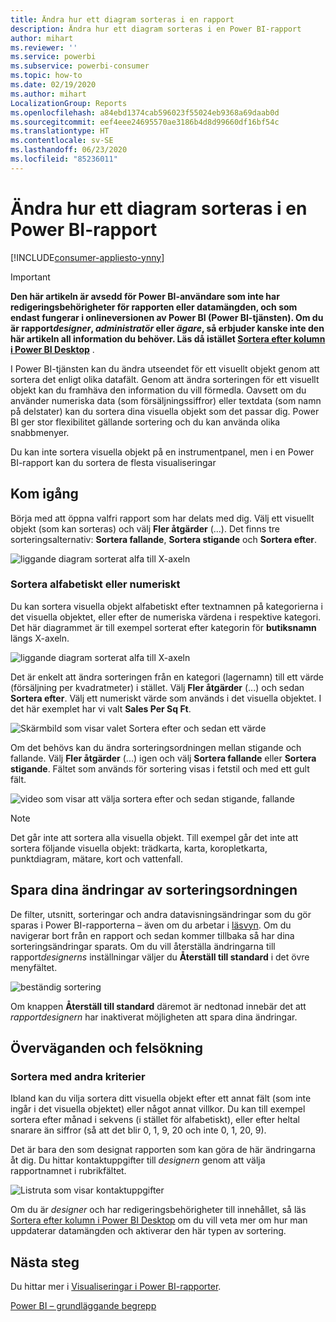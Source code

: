 ```yaml
---
title: Ändra hur ett diagram sorteras i en rapport
description: Ändra hur ett diagram sorteras i en Power BI-rapport
author: mihart
ms.reviewer: ''
ms.service: powerbi
ms.subservice: powerbi-consumer
ms.topic: how-to
ms.date: 02/19/2020
ms.author: mihart
LocalizationGroup: Reports
ms.openlocfilehash: a84ebd1374cab596023f55024eb9368a69daab0d
ms.sourcegitcommit: eef4eee24695570ae3186b4d8d99660df16bf54c
ms.translationtype: HT
ms.contentlocale: sv-SE
ms.lasthandoff: 06/23/2020
ms.locfileid: "85236011"
---
```

# <a name="change-how-a-chart-is-sorted-in-a-power-bi-report"></a>Ändra hur ett diagram sorteras i en Power BI-rapport

[!INCLUDE[consumer-appliesto-ynny](../includes/consumer-appliesto-ynny.md)]


> [!IMPORTANT]
> **Den här artikeln är avsedd för Power BI-användare som inte har redigeringsbehörigheter för rapporten eller datamängden, och som endast fungerar i onlineversionen av Power BI (Power BI-tjänsten). Om du är rapport*designer*, *administratör* eller *ägare*, så erbjuder kanske inte den här artikeln all information du behöver. Läs då istället [Sortera efter kolumn i Power BI Desktop](../create-reports/desktop-sort-by-column.md)** .

I Power BI-tjänsten kan du ändra utseendet för ett visuellt objekt genom att sortera det enligt olika datafält. Genom att ändra sorteringen för ett visuellt objekt kan du framhäva den information du vill förmedla. Oavsett om du använder numeriska data (som försäljningssiffror) eller textdata (som namn på delstater) kan du sortera dina visuella objekt som det passar dig. Power BI ger stor flexibilitet gällande sortering och du kan använda olika snabbmenyer. 

Du kan inte sortera visuella objekt på en instrumentpanel, men i en Power BI-rapport kan du sortera de flesta visualiseringar 

## <a name="get-started"></a>Kom igång

Börja med att öppna valfri rapport som har delats med dig. Välj ett visuellt objekt (som kan sorteras) och välj **Fler åtgärder** (...).  Det finns tre sorteringsalternativ: **Sortera fallande**, **Sortera stigande** och **Sortera efter**. 
    

![liggande diagram sorterat alfa till X-axeln](media/end-user-change-sort/power-bi-more-actions.png)

### <a name="sort-alphabetically-or-numerically"></a>Sortera alfabetiskt eller numeriskt

Du kan sortera visuella objekt alfabetiskt efter textnamnen på kategorierna i det visuella objektet, eller efter de numeriska värdena i respektive kategori. Det här diagrammet är till exempel sorterat efter kategorin för **butiksnamn** längs X-axeln.

![liggande diagram sorterat alfa till X-axeln](media/end-user-change-sort/powerbi-sort-category.png)

Det är enkelt att ändra sorteringen från en kategori (lagernamn) till ett värde (försäljning per kvadratmeter) i stället. Välj **Fler åtgärder** (...) och sedan **Sortera efter**. Välj ett numeriskt värde som används i det visuella objektet.  I det här exemplet har vi valt **Sales Per Sq Ft**.

![Skärmbild som visar valet Sortera efter och sedan ett värde](media/end-user-change-sort/power-bi-sort-value.png)

Om det behövs kan du ändra sorteringsordningen mellan stigande och fallande.  Välj **Fler åtgärder** (...) igen och välj **Sortera fallande** eller **Sortera stigande**. Fältet som används för sortering visas i fetstil och med ett gult fält.

   ![video som visar att välja sortera efter och sedan stigande, fallande](media/end-user-change-sort/sort.gif)

> [!NOTE]
> Det går inte att sortera alla visuella objekt. Till exempel går det inte att sortera följande visuella objekt: trädkarta, karta, koropletkarta, punktdiagram, mätare, kort och vattenfall.

## <a name="saving-changes-you-make-to-sort-order"></a>Spara dina ändringar av sorteringsordningen
De filter, utsnitt, sorteringar och andra datavisningsändringar som du gör sparas i Power BI-rapporterna – även om du arbetar i [läsvyn](end-user-reading-view.md). Om du navigerar bort från en rapport och sedan kommer tillbaka så har dina sorteringsändringar sparats.  Om du vill återställa ändringarna till rapport*designerns* inställningar väljer du **Återställ till standard** i det övre menyfältet. 

![beständig sortering](media/end-user-change-sort/power-bi-reset.png)

Om knappen **Återställ till standard** däremot är nedtonad innebär det att *rapportdesignern* har inaktiverat möjligheten att spara dina ändringar.

<a name="other"></a>
## <a name="considerations-and-troubleshooting"></a>Överväganden och felsökning

### <a name="sorting-using-other-criteria"></a>Sortera med andra kriterier
Ibland kan du vilja sortera ditt visuella objekt efter ett annat fält (som inte ingår i det visuella objektet) eller något annat villkor.  Du kan till exempel sortera efter månad i sekvens (i stället för alfabetiskt), eller efter heltal snarare än siffror (så att det blir 0, 1, 9, 20 och inte 0, 1, 20, 9).  

Det är bara den som designat rapporten som kan göra de här ändringarna åt dig. Du hittar kontaktuppgifter till *designern* genom att välja rapportnamnet i rubrikfältet.

![Listruta som visar kontaktuppgifter](media/end-user-change-sort/power-bi-contact.png)

Om du är *designer* och har redigeringsbehörigheter till innehållet, så läs [Sortera efter kolumn i Power BI Desktop](../create-reports/desktop-sort-by-column.md) om du vill veta mer om hur man uppdaterar datamängden och aktiverar den här typen av sortering.

## <a name="next-steps"></a>Nästa steg
Du hittar mer i [Visualiseringar i Power BI-rapporter](end-user-visualizations.md).

[Power BI – grundläggande begrepp](end-user-basic-concepts.md)
